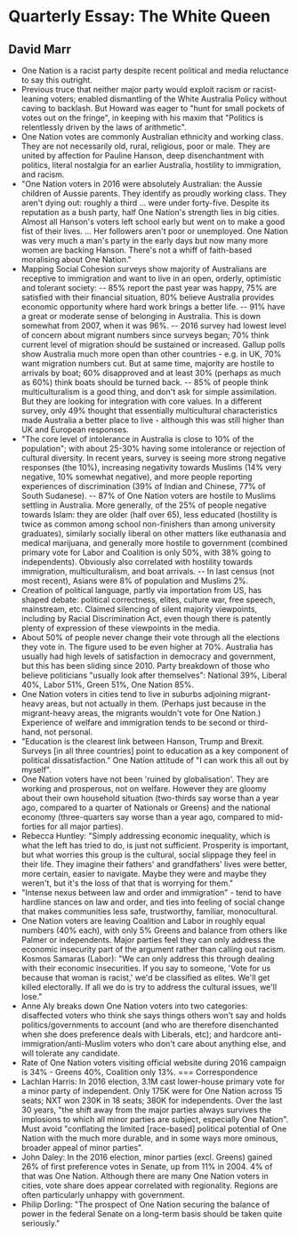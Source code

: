 # Quarterly Essay: The White Queen
## David Marr

- One Nation is a racist party despite recent political and media reluctance to say this outright.
- Previous truce that neither major party would exploit racism or racist-leaning voters; enabled dismantling of the White Australia Policy without caving to backlash. But Howard was eager to "hunt for small pockets of votes out on the fringe", in keeping with his maxim that "Politics is relentlessly driven by the laws of arithmetic".
- One Nation votes are commonly Australian ethnicity and working class. They are not necessarily old, rural, religious, poor or male. They are united by affection for Pauline Hanson, deep disenchantment with politics, literal nostalgia for an earlier Australia, hostility to immigration, and racism.
- "One Nation voters in 2016 were absolutely Australian: the Aussie children of Aussie parents. They identify as proudly working class. They aren't dying out: roughly a third ... were under forty-five. Despite its reputation as a bush party, half One Nation's strength lies in big cities. Almost all Hanson's voters left school early but went on to make a good fist of their lives. ... Her followers aren't poor or unemployed. One Nation was very much a man's party in the early days but now many more women are backing Hanson. There's not a whiff of faith-based moralising about One Nation."
- Mapping Social Cohesion surveys show majority of Australians are receptive to immigration and want to live in an open, orderly, optimistic and tolerant society:
-- 85% report the past year was happy, 75% are satisfied with their financial situation, 80% believe Australia provides economic opportunity where hard work brings a better life.
-- 91% have a great or moderate sense of belonging in Australia. This is down somewhat from 2007, when it was 96%.
-- 2016 survey had lowest level of concern about migrant numbers since surveys began; 70% think current level of migration should be sustained or increased. Gallup polls show Australia much more open than other countries - e.g. in UK, 70% want migration numbers cut. But at same time, majority are hostile to arrivals by boat; 60% disapproved and at least 30% (perhaps as much as 60%) think boats should be turned back.
-- 85% of people think multiculturalism is a good thing, and don't ask for simple assimilation. But they are looking for integration with core values. In a different survey, only 49% thought that essentially multicultural characteristics made Australia a better place to live - although this was still higher than UK and European responses.
- "The core level of intolerance in Australia is close to 10% of the population"; with about 25-30% having some intolerance or rejection of cultural diversity. In recent years, survey is seeing more strong negative responses (the 10%), increasing negativity towards Muslims (14% very negative, 10% somewhat negative), and more people reporting experiences of discrimination (39% of Indian and Chinese, 77% of South Sudanese).
-- 87% of One Nation voters are hostile to Muslims settling in Australia. More generally, of the 25% of people negative towards Islam: they are older (half over 65), less educated (hostility is twice as common among school non-finishers than among university graduates), similarly socially liberal on other matters like euthanasia and medical marijuana, and generally more hostile to government (combined primary vote for Labor and Coalition is only 50%, with 38% going to independents). Obviously also correlated with hostility towards immigration, multiculturalism, and boat arrivals.
-- In last census (not most recent), Asians were 8% of population and Muslims 2%.
- Creation of political language, partly via importation from US, has shaped debate: political correctness, elites, culture war, free speech, mainstream, etc. Claimed silencing of silent majority viewpoints, including by Racial Discrimination Act, even though there is patently plenty of expression of these viewpoints in the media.
- About 50% of people never change their vote through all the elections they vote in. The figure used to be even higher at 70%. Australia has usually had high levels of satisfaction in democracy and government, but this has been sliding since 2010. Party breakdown of those who believe politicians "usually look after themselves": National 39%, Liberal 40%, Labor 51%, Green 51%, One Nation 85%.
- One Nation voters in cities tend to live in suburbs adjoining migrant-heavy areas, but not actually in them. (Perhaps just because in the migrant-heavy areas, the migrants wouldn't vote for One Nation.) Experience of welfare and immigration tends to be second or third-hand, not personal.
- "Education is the clearest link between Hanson, Trump and Brexit. Surveys [in all three countries] point to education as a key component of political dissatisfaction." One Nation attitude of "I can work this all out by myself".
- One Nation voters have not been 'ruined by globalisation'. They are working and prosperous, not on welfare. However they are gloomy about their own household situation (two-thirds say worse than a year ago, compared to a quarter of Nationals or Greens) and the national economy (three-quarters say worse than a year ago, compared to mid-forties for all major parties).
- Rebecca Huntley: "Simply addressing economic inequality, which is what the left has tried to do, is just not sufficient. Prosperity is important, but what worries this group is the cultural, social slippage they feel in their life. They imagine their fathers' and grandfathers' lives were better, more certain, easier to navigate. Maybe they were and maybe they weren't, but it's the loss of that that is worrying for them."
- "Intense nexus between law and order and immigration" - tend to have hardline stances on law and order, and ties into feeling of social change that makes communities less safe, trustworthy, familiar, monocultural.
- One Nation voters are leaving Coalition and Labor in roughly equal numbers (40% each), with only 5% Greens and balance from others like Palmer or independents. Major parties feel they can only address the economic insecurity part of the argument rather than calling out racism. Kosmos Samaras (Labor): "We can only address this through dealing with their economic insecurities. If you say to someone, 'Vote for us because that woman is racist,' we'd be classified as elites. We'll get killed electorally. If all we do is try to address the cultural issues, we'll lose."
- Anne Aly breaks down One Nation voters into two categories: disaffected voters who think she says things others won't say and holds politics/governments to account (and who are therefore disenchanted when she does preference deals with Liberals, etc); and hardcore anti-immigration/anti-Muslim voters who don't care about anything else, and will tolerate any candidate.
- Rate of One Nation voters visiting official website during 2016 campaign is 34% - Greens 40%, Coalition only 13%.
===
Correspondence
- Lachlan Harris: In 2016 election, 3.1M cast lower-house primary vote for a minor party of independent. Only 175K were for One Nation across 15 seats; NXT won 230K in 18 seats; 380K for independents. Over the last 30 years, "the shift away from the major parties always survives the implosions to which all minor parties are subject, especially One Nation". Must avoid "conflating the limited [race-based] political potential of One Nation with the much more durable, and in some ways more ominous, broader appeal of minor parties".
- John Daley: In the 2016 election, minor parties (excl. Greens) gained 26% of first preference votes in Senate, up from 11% in 2004. 4% of that was One Nation. Although there are many One Nation voters in cities, vote share does appear correlated with regionality. Regions are often particularly unhappy with government.
- Philip Dorling: "The prospect of One Nation securing the balance of power in the federal Senate on a long-term basis should be taken quite seriously."